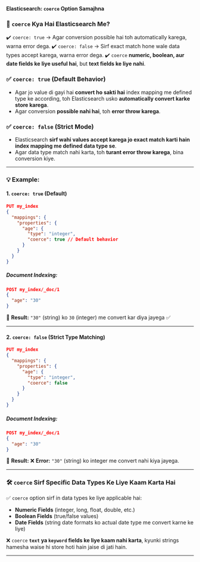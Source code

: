 **Elasticsearch: `coerce` Option Samajhna**

### **📌 `coerce` Kya Hai Elasticsearch Me?**

✔️ `coerce: true` → Agar conversion possible hai toh automatically karega, warna error dega.
✔️ `coerce: false` → Sirf exact match hone wale data types accept karega, warna error dega.
✔️ `coerce` **numeric, boolean, aur date fields ke liye useful hai**, but **text fields ke liye nahi**.

### **✅ `coerce: true` (Default Behavior)**

- Agar jo value di gayi hai **convert ho sakti hai** index mapping me defined type ke according, toh Elasticsearch usko **automatically convert karke store karega**.
- Agar conversion **possible nahi hai**, toh **error throw karega**.

### **✅ `coerce: false` (Strict Mode)**

- Elasticsearch **sirf wahi values accept karega jo exact match karti hain index mapping me defined data type se**.
- Agar data type match nahi karta, toh **turant error throw karega**, bina conversion kiye.

---

### **💡 Example:**

#### **1. `coerce: true` (Default)**

```json
PUT my_index
{
  "mappings": {
    "properties": {
      "age": {
        "type": "integer",
        "coerce": true // Default behavior
      }
    }
  }
}
```

##### **Document Indexing:**

```json
POST my_index/_doc/1
{
  "age": "30"
}
```

🔹 **Result:** `"30"` (string) ko `30` (integer) me convert kar diya jayega ✅

---

#### **2. `coerce: false` (Strict Type Matching)**

```json
PUT my_index
{
  "mappings": {
    "properties": {
      "age": {
        "type": "integer",
        "coerce": false
      }
    }
  }
}
```

##### **Document Indexing:**

```json
POST my_index/_doc/1
{
  "age": "30"
}
```

🔹 **Result:** ❌ **Error:** `"30"` (string) ko integer me convert nahi kiya jayega.

---

### **🛠️ `coerce` Sirf Specific Data Types Ke Liye Kaam Karta Hai**

✅ `coerce` option sirf in data types ke liye applicable hai:

- **Numeric Fields** (integer, long, float, double, etc.)
- **Boolean Fields** (true/false values)
- **Date Fields** (string date formats ko actual date type me convert karne ke liye)

❌ `coerce` **`text` ya `keyword` fields ke liye kaam nahi karta**, kyunki strings hamesha waise hi store hoti hain jaise di jati hain.

---
